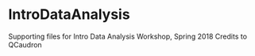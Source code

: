 # IntroDataAnalysis
Supporting files for Intro Data Analysis Workshop, Spring 2018
Credits to QCaudron
